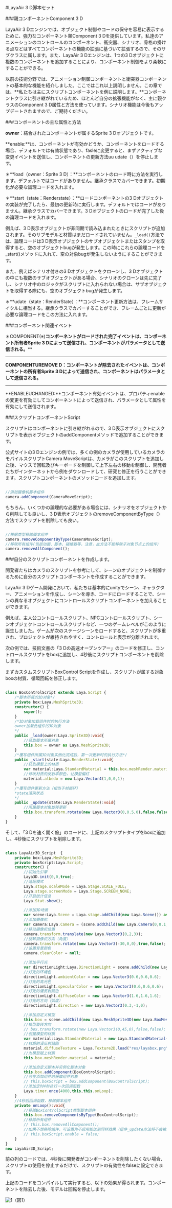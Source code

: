 #LayaAir 3 D脚本セット

###親コンポーネントComponent 3 D

LayaAir 3 Dエンジンでは、オブジェクト制御やコードの保守を容易に表示するために、強力なコンポーネント類Component 3 Dを提供しています。私達のアニメーションのコントロールのコンポーネント、衝突器、シナリオ、骨格の掛ける点などはすべてコンポーネントの機能の拡張に基づいて拡張するので、そのサブクラスに属します。また、LayaAir 3 Dエンジンは、1つの3 Dオブジェクトに複数のコンポーネントを追加することにより、コンポーネント制御をより柔軟にすることができる。

以前の技術分野では、アニメーション制御コンポーネントと衝突器コンポーネントの基本的な機能を紹介しました。ここではこれ以上説明しません。この章では、**私たちは主にスクリプトコンポーネントを例に説明します。**コンポーネントクラスに引き継がれているため、ほとんど自分の拡張機能がなく、主に親クラスのComponent 3 D属性と方法を使っています。シナリオ機能は今後もアップデートされますので、ご期待ください。



###コンポーネントの主な属性と方法

**owner**：結合されたコンポーネントが属するSprite 3 Dオブジェクトです。

**enable:**は、コンポーネントが有効かどうか、コンポーネントをロードする場合、デフォルトでは有効状態であり、fasleに変更すると、まずアクティブな変更イベントを送信し、コンポーネントの更新方法uu udate（）を停止します。

＊**load（owner：Sprite 3 D）：**コンポーネントのロード時に方法を実行します。デフォルトではコードがありません。継承クラスでカバーできます。初期化が必要な論理コードを入れます。

＊**start（state：Renderstate）：**ロードコンポーネントの3 Dオブジェクトの実装が完了したら、最初の更新時に実行します。デフォルトではコードがありません。継承クラスでカバーできます。3 Dオブジェクトのロードが完了した後の論理コードを入れます。

例えば、3 D表示オブジェクトが非同期で読み込まれたときにスクリプトが追加されます。そのサブモデルと材質はまだロードされていません。`_load()`方法では、論理コードは3 D表示オブジェクトのサブオブジェクトまたはスタンプを取得すると、空のオブジェクトbugが発生します。この時にこれらの論理コードを_start()メソッドに入れて、空の対象bugが発生しないようにすることができます。

また、例えばシナリオ付きの3 Dオブジェクトをクローンし、3 Dオブジェクトの中にも複数のサブオブジェクトがある場合、シナリオのクローンは先に完了し、シナリオ中のロジックがスクリプトに入れられない場合は、サブオブジェクトを取得する際にも、空のオブジェクトbugが発生します。

＊**udate（state：RenderState）：**コンポーネント更新方法は、フレームサイクルに相当する。継承クラスでカバーすることができ、フレームごとに更新が必要な論理コードをこの方法に入れます。



###コンポーネント関連イベント

＊COMPONENT(※)**コンポーネントがロードされた完了イベントは、コンポーネント所有者Sprite 3 Dによって送信され、コンポーネントがパラメータとして送信される。****
****
**COMPONENTUREMOVE D：**コンポーネントが除去されたイベントは、コンポーネントの所有者Sprite 3 Dによって送信され、コンポーネントはパラメータとして送信される。****
****
**ENABLEUCHANGED:**コンポーネント有効イベントは、プロパティenableの変更を有効にしてコンポーネントによって送信され、パラメータとして属性を有効にして送信されます。



###スクリプトコンポーネントScript

スクリプトはコンポーネントに引き継がれるので、3 D表示オブジェクトにスクリプトを表示オブジェクトのaddComponentメソッドで追加することができます。

公式サイトの3 Dエンジンの例では、多くの例のカメラが使用しているカメラのモバイルスクリプトCamera MoveScriptは、カメラがこのスクリプトを追加した後、マウスで回転及びキーボードを制御して上下左右の移動を制御し、開発者たちがインターネットから例をダウンロードして、研究と修正を行うことができます。スクリプトコンポーネントのメソッドコードを追加します。


```typescript

//添加摄像机脚本组件
camera.addComponent(CameraMoveScript);
```


もちろん、いくつかの論理的な必要がある場合には、シナリオをオブジェクトから削除しても良いし、3 D表示オブジェクトのremoveComponentByType（）方法でスクリプトを削除しても良い。


```typescript

//根据类型移除脚本组件
camera.removeComponentByType(CameraMoveScript);
//移除所有组件(包括动画、脚本、碰撞器等，注意，此方法不能移除子对象节点上的组件)
camera.removeAllComponent();
```




###自分のスクリプトコンポーネントを作成します。

開発者たちはカメラのスクリプトを参考にして、シーンのオブジェクトを制御するために自分のスクリプトコンポーネントを作成することができます。

LayaAir 3 Dゲーム開発において、私たちは基本的にunityでシーン、キャラクター、アニメーションを作成し、シーンを導き、コードにロードすることで、シーンの異なるオブジェクトにコントロールスクリプトコンポーネントを加えることができます。

例えば、主人公コントロールスクリプト、NPCコントロールスクリプト、シーンオブジェクトコントロールスクリプトなど、一つのゲームレベルがこのように誕生しました。ゲームが次のステージシーンをロードすると、スクリプトが多重され、プロジェクトが維持されやすく、コントロールと表示が分離されます。

次の例では、技術文書の「3 Dの高速オープンツアー」のコードを修正し、コントロールスクリプトをboxに追加し、4秒後にスクリプトコンポーネントを削除します。

まずカスタムスクリプトBoxControl Scriptを作成し、スクリプトが属する対象boxの材質、循環回転を修正します。


```typescript

class BoxControlScript extends Laya.Script {
    /*脚本所属的3D对象*/
    private box:Laya.MeshSprite3D;
    constructor() {
        super();
    }
    /*3D对象加载组件时的执行方法
    owner加载此组件的3D对象
    */
    public _load(owner:Laya.Sprite3D):void{
        //获取脚本所属对象
        this.box = owner as Laya.MeshSprite3D;
    }
    /*覆写组件所属3D对象实例化完成后，第一次更新时的执行方法*/
    public _start(state:Laya.RenderState):void{
        //获取模型上的材质
        var material:Laya.StandardMaterial = this.box.meshRender.material as Laya.StandardMaterial;
        //修改材质的反射率颜色，让模型偏红
        material.albedo = new Laya.Vector4(1,0,0,1);
    }
    /*覆写组件更新方法（相当于帧循环）
    *state渲染状态
    */
    public _update(state:Laya.RenderState):void{
        //所属脚本对象旋转更新
        this.box.transform.rotate(new Laya.Vector3(0,0.5,0),false,false);
    }
}
```


そして、「3 Dを速く開く旅」のコードに、上記のスクリプトタイプをboxに追加し、4秒後にスクリプトを削除します。


```typescript

class LayaAir3D_Script  {
    private box:Laya.MeshSprite3D;
    private boxScript:Laya.Script;
    constructor() {
        //初始化引擎
        Laya3D.init(0,0,true);
        //适配模式
        Laya.stage.scaleMode = Laya.Stage.SCALE_FULL;
        Laya.stage.screenMode = Laya.Stage.SCREEN_NONE;
        //开启统计信息
        Laya.Stat.show();

        //添加3D场景
        var scene:Laya.Scene = Laya.stage.addChild(new Laya.Scene()) as Laya.Scene;
        //添加摄像机
        var camera:Laya.Camera = (scene.addChild(new Laya.Camera(0,0.1,100))) as Laya.Camera;
        //移动摄像机位置
        camera.transform.translate(new Laya.Vector3(0,2,3));
        //旋转摄像机方向（角度）
        camera.transform.rotate(new Laya.Vector3(-30,0,0),true,false);
        //设置背景颜色
        camera.clearColor = null;

        //添加平行光
        var directionLight:Laya.DirectionLight = scene.addChild(new Laya.DirectionLight()) as Laya.DirectionLight;
        //灯光的环境色
        directionLight.ambientColor = new Laya.Vector3(0.6,0.6,0.6);
        //灯光的高光色
        directionLight.specularColor = new Laya.Vector3(0.6,0.6,0.6);
        //灯光的漫反射颜色
        directionLight.diffuseColor = new Laya.Vector3(1.6,1.6,1.6);
        //灯光的方向（弧度）
        directionLight.direction = new Laya.Vector3(0.3,-1,0);

        //添加自定义模型
        this.box = scene.addChild(new Laya.MeshSprite3D(new Laya.BoxMesh(1,1,1))) as Laya.MeshSprite3D;
        //模型旋转方向
        // box.transform.rotate(new Laya.Vector3(0,45,0),false,false);
        //创建模型的材质
        var material:Laya.StandardMaterial = new Laya.StandardMaterial();
        //材质的漫反射贴图
        material.diffuseTexture = Laya.Texture2D.load("res/layabox.png");
        //为模型赋上材质
        this.box.meshRender.material = material;

        //添加自定义脚本并实例化脚本对象
        this.box.addComponent(BoxControlScript);
        //可在添加组件时获取组件对象
        // this.boxScript = box.addComponent(BoxControlScript);
        //添加定时4秒执行一次回调函数
        Laya.timer.once(4000,this,this.onLoop);
    }
    //4秒后回调函数，移除脚本组件
    private onLoop():void{
        //移除BoxControlScript类型脚本组件
        this.box.removeComponentsByType(BoxControlScript);
        //移除所有组件
        // this.box.removeAllComponent();
        //如果不想移除组件，可设置为不启用能达到同样效果（组件_update方法将不会被更新）
        // this.boxScript.enable = false;
    }
}
new LayaAir3D_Script;
```


前の列のコードでは、4秒後に開発者がコンポーネントを削除したくない場合、スクリプトの使用を停止するだけで、スクリプトの有効性をfalseに設定できます。

上記のコードをコンパイルして実行すると、以下の効果が得られます。コンポーネントを除去した後、モデルは回転を停止します。

![1](img/1.gif)（図1）<br/>

